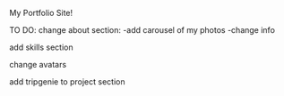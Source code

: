 My Portfolio Site!


TO DO:
change about section:
  -add carousel of my photos
  -change info
  
add skills section

change avatars

add tripgenie to project section
